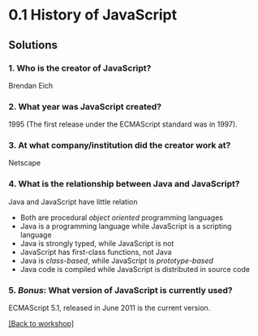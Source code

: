 # 0.1 History of JavaScript
## Solutions

### 1. Who is the creator of JavaScript?
Brendan Eich
### 2. What year was JavaScript created?
1995 (The first release under the ECMAScript standard was in 1997).
### 3. At what company/institution did the creator work at?
Netscape
### 4. What is the relationship between Java and JavaScript?
Java and JavaScript have little relation
- Both are procedural _object oriented_ programming languages
- Java is a programming language while JavaScript is a scripting language
- Java is strongly typed, while JavaScript is not
- JavaScript has first-class functions, not Java
- Java is _class-based_, while JavaScript is _prototype-based_
- Java code is compiled while JavaScript is distributed in source code
### 5. _Bonus_: What version of JavaScript is currently used?
ECMAScript 5.1, released in June 2011 is the current version.

[[Back to workshop]](../)
